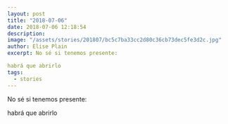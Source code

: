 ```yaml
---
layout: post
title: "2018-07-06"
date: 2018-07-06 12:18:54
description: 
image: "/assets/stories/201807/bc5c7ba33cc2d80c36cb73dec5fe3d2c.jpg"
author: Elise Plain
excerpt: No sé si tenemos presente:

habrá que abrirlo
tags: 
  - stories
---
```


No sé si tenemos presente:

habrá que abrirlo
<p></p>
